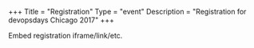 +++
Title = "Registration"
Type = "event"
Description = "Registration for devopsdays Chicago 2017"
+++

<div style="width:100%; text-align:left;">

Embed registration iframe/link/etc.
</div></div>
</div>
